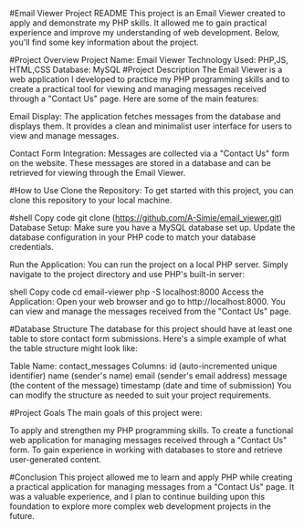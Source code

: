 #Email Viewer Project README
This project is an Email Viewer created to apply and demonstrate my PHP skills. It allowed me to gain practical experience and improve my understanding of web development. Below, you'll find some key information about the project.

#Project Overview
Project Name: Email Viewer
Technology Used: PHP,JS, HTML,CSS
Database: MySQL
#Project Description
The Email Viewer is a web application I developed to practice my PHP programming skills and to create a practical tool for viewing and managing messages received through a "Contact Us" page. Here are some of the main features:

Email Display: The application fetches messages from the database and displays them. It provides a clean and minimalist user interface for users to view and manage messages.

Contact Form Integration: Messages are collected via a "Contact Us" form on the website. These messages are stored in a database and can be retrieved for viewing through the Email Viewer.

#How to Use
Clone the Repository: To get started with this project, you can clone this repository to your local machine.

#shell
Copy code
git clone (https://github.com/A-Simie/email_viewer.git)
Database Setup: Make sure you have a MySQL database set up. Update the database configuration in your PHP code to match your database credentials.

Run the Application: You can run the project on a local PHP server. Simply navigate to the project directory and use PHP's built-in server:

shell
Copy code
cd email-viewer
php -S localhost:8000
Access the Application: Open your web browser and go to http://localhost:8000. You can view and manage the messages received from the "Contact Us" page.

#Database Structure
The database for this project should have at least one table to store contact form submissions. Here's a simple example of what the table structure might look like:

Table Name: contact_messages
Columns:
id (auto-incremented unique identifier)
name (sender's name)
email (sender's email address)
message (the content of the message)
timestamp (date and time of submission)
You can modify the structure as needed to suit your project requirements.

#Project Goals
The main goals of this project were:

To apply and strengthen my PHP programming skills.
To create a functional web application for managing messages received through a "Contact Us" form.
To gain experience in working with databases to store and retrieve user-generated content.

#Conclusion
This project allowed me to learn and apply PHP while creating a practical application for managing messages from a "Contact Us" page. It was a valuable experience, and I plan to continue building upon this foundation to explore more complex web development projects in the future.

